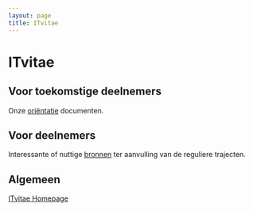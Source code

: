 ```yaml
---
layout: page
title: ITvitae
---
```


# ITvitae

## Voor toekomstige deelnemers

Onze [oriëntatie](/orientatie) documenten.

## Voor deelnemers

Interessante of nuttige [bronnen](https://github.com/ITvitae/extracurricular) ter aanvulling van de reguliere trajecten.

## Algemeen

[ITvitae Homepage](https://itvitae.nl)

